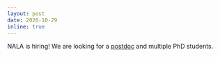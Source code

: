 ```yaml
---
layout: post
date: 2020-10-29
inline: true
---
```


NALA is hiring! We are looking for a <a href="https://jobs.colorado.edu/jobs/JobDetail/Research-Associate/27241" target="_blank">postdoc</a> and multiple PhD students.
